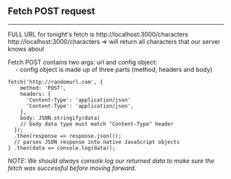 ## Fetch POST request



***

FULL URL for tonight's fetch is http://localhost:3000/characters
<br>
http://localhost:3000/characters => will return all characters that our server knows about



Fetch POST contains two args: url and config object: <br>
&emsp; - config object is made up of three parts (method, headers and body)
~~~
fetch('http://randomurl.com', {
    method: 'POST',
    headers: {
      'Content-Type': 'application/json'
      'Content-Type': 'application/json',
    },
    body: JSON.stringify(data) 
    // body data type must match "Content-Type" header
  });
  .then(response => response.json()); 
  // parses JSON response into native JavaScript objects
} .then(data => console.log(data));
~~~
*NOTE: We should always console.log our returned data to make sure the fetch was successful before moving forward.*


